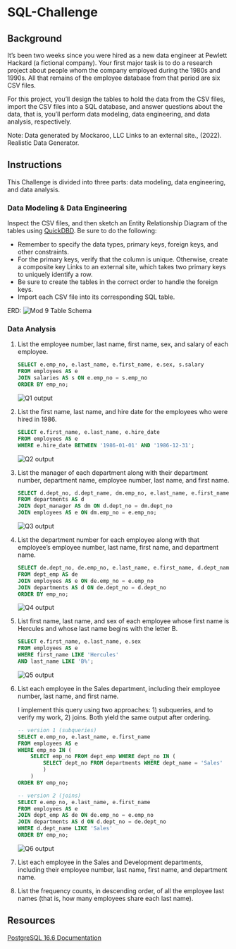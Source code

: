 # SQL-Challenge

## Background

It’s been two weeks since you were hired as a new data engineer at Pewlett Hackard (a fictional company). Your first major task is to do a research project about people whom the company employed during the 1980s and 1990s. All that remains of the employee database from that period are six CSV files.

For this project, you’ll design the tables to hold the data from the CSV files, import the CSV files into a SQL database, and answer questions about the data, that is, you’ll perform data modeling, data engineering, and data analysis, respectively.

Note: Data generated by Mockaroo, LLC Links to an external site., (2022). Realistic Data Generator.

## Instructions

This Challenge is divided into three parts: data modeling, data engineering, and data analysis.

### Data Modeling & Data Engineering

Inspect the CSV files, and then sketch an Entity Relationship Diagram of the tables using [QuickDBD](https://app.quickdatabasediagrams.com/#/).
Be sure to do the following:
* Remember to specify the data types, primary keys, foreign keys, and other constraints.
* For the primary keys, verify that the column is unique. Otherwise, create a composite key Links to an external site, which takes two primary keys to uniquely identify a row.
* Be sure to create the tables in the correct order to handle the foreign keys.
* Import each CSV file into its corresponding SQL table.

ERD: 
    ![Mod 9 Table Schema](https://github.com/user-attachments/assets/f719ccf8-2ba6-489d-8a35-e8f6f9a7a431)

### Data Analysis

1. List the employee number, last name, first name, sex, and salary of each employee.
    ```SQL
    SELECT e.emp_no, e.last_name, e.first_name, e.sex, s.salary
    FROM employees AS e
    JOIN salaries AS s ON e.emp_no = s.emp_no
    ORDER BY emp_no;
    ```
    ![Q1 output](https://github.com/user-attachments/assets/0e1172a2-f3d2-4080-951f-cd7327943b76)

2. List the first name, last name, and hire date for the employees who were hired in 1986.

    ```SQL
    SELECT e.first_name, e.last_name, e.hire_date
    FROM employees AS e
    WHERE e.hire_date BETWEEN '1986-01-01' AND '1986-12-31';
    ```
    ![Q2 output](https://github.com/user-attachments/assets/0d335bce-8978-41cd-816f-6d7bb750d7c6)

3. List the manager of each department along with their department number, department name, employee number, last name, and first name.

    ```SQL
    SELECT d.dept_no, d.dept_name, dm.emp_no, e.last_name, e.first_name
    FROM departments AS d
    JOIN dept_manager AS dm ON d.dept_no = dm.dept_no
    JOIN employees AS e ON dm.emp_no = e.emp_no;
    ```
    ![Q3 output](https://github.com/user-attachments/assets/5388485c-28f2-4cca-807c-040c88632455)

4. List the department number for each employee along with that employee’s employee number, last name, first name, and department name.

    ```SQL
    SELECT de.dept_no, de.emp_no, e.last_name, e.first_name, d.dept_name
    FROM dept_emp AS de
    JOIN employees AS e ON de.emp_no = e.emp_no
    JOIN departments AS d ON de.dept_no = d.dept_no
    ORDER BY emp_no;
    ```
    ![Q4 output](https://github.com/user-attachments/assets/61627945-4ca9-4dde-9ae7-fcc0d4f7952f)

5. List first name, last name, and sex of each employee whose first name is Hercules and whose last name begins with the letter B.

    ```SQL
    SELECT e.first_name, e.last_name, e.sex
    FROM employees AS e
    WHERE first_name LIKE 'Hercules'
    AND last_name LIKE 'B%';
    ```
    ![Q5 output](https://github.com/user-attachments/assets/b7c55252-0db6-4aeb-aee0-2cd63de5e84f)

6. List each employee in the Sales department, including their employee number, last name, and first name.

    I implement this query using two approaches: 1) subqueries, and to verify my work, 2) joins. Both yield the same output after ordering. 
    ```SQL
    -- version 1 (subqueries)
    SELECT e.emp_no, e.last_name, e.first_name
    FROM employees AS e
    WHERE emp_no IN (
	    SELECT emp_no FROM dept_emp WHERE dept_no IN (
		    SELECT dept_no FROM departments WHERE dept_name = 'Sales'
		    )
	    )
    ORDER BY emp_no;
    
    -- version 2 (joins)
    SELECT e.emp_no, e.last_name, e.first_name
    FROM employees AS e
    JOIN dept_emp AS de ON de.emp_no = e.emp_no
    JOIN departments AS d ON d.dept_no = de.dept_no
    WHERE d.dept_name LIKE 'Sales'
    ORDER BY emp_no;
    ```
    ![Q6 output](https://github.com/user-attachments/assets/3f407d09-51d9-48a1-b006-65ae00c21ce6)
    
7. List each employee in the Sales and Development departments, including their employee number, last name, first name, and department name.


8. List the frequency counts, in descending order, of all the employee last names (that is, how many employees share each last name).


## Resources

[PostgreSQL 16.6 Documentation](https://www.postgresql.org/files/documentation/pdf/16/postgresql-16-US.pdf)

